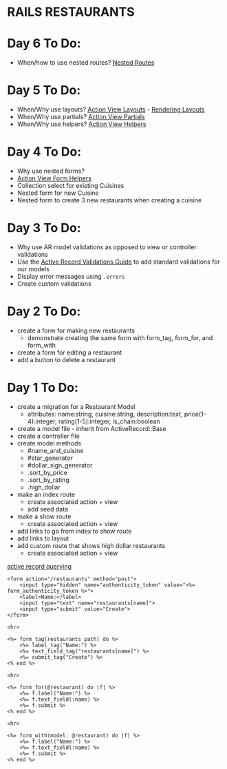 # RAILS RESTAURANTS

# Day 6 To Do:
- When/how to use nested routes? [Nested Routes](https://guides.rubyonrails.org/routing.html#nested-resources)

# Day 5 To Do:
- When/Why use layouts? [Action View Layouts](https://api.rubyonrails.org/classes/ActionView/Layouts.html) - [Rendering Layouts](https://guides.rubyonrails.org/v5.2/layouts_and_rendering.html#structuring-layouts)
- When/Why use partials? [Action View Partials](https://guides.rubyonrails.org/action_view_overview.html#partials)
- When/Why use helpers? [Action View Helpers](https://guides.rubyonrails.org/action_view_helpers.html)

# Day 4 To Do:
- Why use nested forms?
- [Action View Form Helpers](https://guides.rubyonrails.org/form_helpers.html#nested-forms)
- Collection select for existing Cuisines
- Nested form for new Cuisine 
- Nested form to create 3 new restaurants when creating a cuisine

# Day 3 To Do:
- Why use AR model validations as opposed to view or controller validations
- Use the [Active Record Validations Guide](https://guides.rubyonrails.org/active_record_validations.html#common-validation-options) to add standard validations for our models
- Display error messages using  `.errors`
- Create custom validations

# Day 2 To Do:
- create a form for making new restaurants
    - demonstrate creating the same form with form_tag, form_for, and form_with
- create a form for editing a restaurant
- add a button to delete a restaurant

# Day 1 To Do:
- create a migration for a Restaurant Model
    - attributes: name:string, cuisine:string, description:text, price(1-4):integer, rating(1-5):integer, is_chain:boolean
- create a model file - inherit from ActiveRecord::Base
- create a controller file
- create model methods
    - #name_and_cuisine
    - #star_generator
    - #dollar_sign_generator
    - .sort_by_price
    - .sort_by_rating
    - .high_dollar
- make an index route
    - create associated action + view
    - add seed data
- make a show route
    - create associated action + view
- add links to go from index to show route
- add links to layout
- add custom route that shows high dollar restaurants
    - create associated action + view

[active record querying](https://guides.rubyonrails.org/active_record_querying.html#ordering)

```
<form action="/restaurants" method="post">
    <input type="hidden" name="authenticity_token" value="<%= form_authenticity_token %>">
    <label>Name:</label>
    <input type="text" name="restaurants[name]">
    <input type="submit" value="Create">
</form>

<hr>

<%= form_tag(restaurants_path) do %>
    <%= label_tag("Name:") %>
    <%= text_field_tag("restaurants[name]") %>
    <%= submit_tag("Create") %>
<% end %>

<hr>

<%= form_for(@restaurant) do |f| %>
    <%= f.label("Name:") %>
    <%= f.text_field(:name) %>
    <%= f.submit %>
<% end %>

<hr>

<%= form_with(model: @restaurant) do |f| %>
    <%= f.label("Name:") %>
    <%= f.text_field(:name) %>
    <%= f.submit %>
<% end %>
```